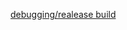 [debugging/realease build](https://www.learncpp.com/cpp-tutorial/configuring-your-compiler-build-configurations/)